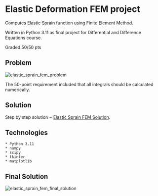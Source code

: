 # Elastic Deformation FEM project
Computes Elastic Sprain function using Finite Element Method.

Written in Python 3.11 as final project for Differential and Difference Equations course.

Graded 50/50 pts

## Problem
![elastic_sprain_fem_problem](https://github.com/dmarek03/FINITE_ELEMENT_METHOD_ASSIGEMENT_2023/assets/146673544/88f4eaa1-3877-4a58-8623-9a1d8bef7e67)

The 50-point requirement included that all integrals should be calculated numerically.

## Solution

Step by step solution ~ [Elastic Sprain FEM  Solution](https://github.com/dmarek03/FINITE_ELEMENT_METHOD_ASSIGEMENT_2023/blob/master/elastic_sprain_fem/doc/elastic_sprain_fem_solution.pdf).


## Technologies
    * Python 3.11
    * numpy
    * scipy
    * tkinter
    * matplotlib

## Final Solution
![elastic_sprain_fem_final_solution](https://github.com/dmarek03/FINITE_ELEMENT_METHOD_ASSIGEMENT_2023/assets/146673544/9f9c108b-a043-4385-a0d0-90f14ef00d1b)

